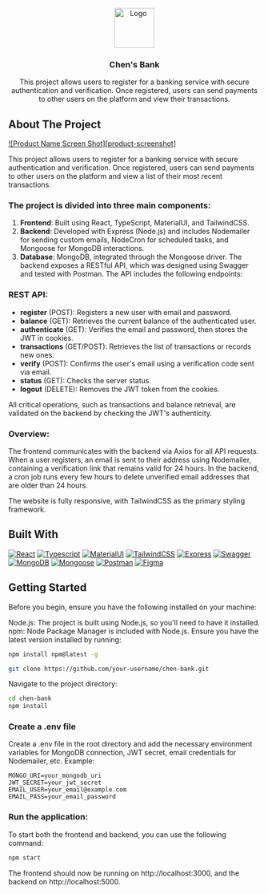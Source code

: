 <!-- PROJECT LOGO -->
<br />
<div align="center">
  <a href="./Front/src/logo.svg">
    <img src="https://tecdn.b-cdn.net/img/Photos/new-templates/bootstrap-login-form/lotus.webp" alt="Logo" width="80" height="80">
  </a>

  <h3 align="center">Chen's Bank</h3>

  <p align="center">
    This project allows users to register for a banking service with secure authentication and verification. Once registered, users can send payments to other users on the platform and view their transactions.
  </p>
</div>


<!-- ABOUT THE PROJECT -->
## About The Project
[![Product Name Screen Shot][product-screenshot]](https://example.com)

This project allows users to register for a banking service with secure authentication and verification. Once registered, users can send payments to other users on the platform and view a list of their most recent transactions.

### The project is divided into three main components:

1. **Frontend**: Built using React, TypeScript, MaterialUI, and TailwindCSS.
2. **Backend**: Developed with Express (Node.js) and includes Nodemailer for sending custom emails, NodeCron for scheduled tasks, and Mongoose for MongoDB interactions.
3. **Database**: MongoDB, integrated through the Mongoose driver.
The backend exposes a RESTful API, which was designed using Swagger and tested with Postman. The API includes the following endpoints:

### REST API:
* **register** (POST): Registers a new user with email and password.
* **balance** (GET): Retrieves the current balance of the authenticated user.
* **authenticate** (GET): Verifies the email and password, then stores the JWT in cookies.
* **transactions** (GET/POST): Retrieves the list of transactions or records new ones.
* **verify** (POST): Confirms the user's email using a verification code sent via email.
* **status** (GET): Checks the server status.
* **logout** (DELETE): Removes the JWT token from the cookies.

All critical operations, such as transactions and balance retrieval, are validated on the backend by checking the JWT's authenticity.

### Overview:
The frontend communicates with the backend via Axios for all API requests. When a user registers, an email is sent to their address using Nodemailer, containing a verification link that remains valid for 24 hours. In the backend, a cron job runs every few hours to delete unverified email addresses that are older than 24 hours.

The website is fully responsive, with TailwindCSS as the primary styling framework.



## Built With
[![React][React-logo]][React-url]
[![Typescript][Typescript-logo]][Typescript-url]
[![MaterialUI][MaterialUI-logo]][MaterialUI-url]
[![TailwindCSS][TailwindCSS-logo]][TailwindCSS-url]
[![Express][Express-logo]][Express-url]
[![Swagger][Swagger-logo]][Swagger-url]
[![MongoDB][MongoDB-logo]][MongoDB-url]
[![Mongoose][Mongoose-logo]][Mongoose-url]
[![Postman][Postman-logo]][Postman-url]
[![Figma][Figma-logo]][Figma-url]

## Getting Started


Before you begin, ensure you have the following installed on your machine:

Node.js: The project is built using Node.js, so you'll need to have it installed.
npm: Node Package Manager is included with Node.js. Ensure you have the latest version installed by running:
```sh
npm install npm@latest -g
```

```sh
git clone https://github.com/your-username/chen-bank.git
```
Navigate to the project directory:

```sh
cd chen-bank
npm install
```

### Create a .env file
Create a .env file in the root directory and add the necessary environment variables for MongoDB connection, JWT secret, email credentials for Nodemailer, etc. Example:

```
MONGO_URI=your_mongodb_uri
JWT_SECRET=your_jwt_secret
EMAIL_USER=your_email@example.com
EMAIL_PASS=your_email_password
```

### Run the application:

To start both the frontend and backend, you can use the following command:

```sh
npm start
```
The frontend should now be running on http://localhost:3000, and the backend on http://localhost:5000.


[React-logo]: https://img.shields.io/badge/React-20232A?style=for-the-badge&logo=react&logoColor=61DAFB
[React-url]: https://reactjs.org/

[Typescript-logo]:https://img.shields.io/badge/Typescript-323330?style=for-the-badge&logo=typescript&logoColor=f0db4f
[Typescript-url]: https://www.typescriptlang.org/

[MaterialUI-logo]: https://img.shields.io/badge/MUI-42a5f5?style=for-the-badge&logo=mui&logoColor=white
[MaterialUI-url]: https://mui.com/

[TailwindCSS-logo]: https://img.shields.io/badge/tailwind-6d28d9?style=for-the-badge&logo=tailwindcss&logoColor=white
[TailwindCSS-url]: https://tailwindcss.com/

[Express-logo]: https://img.shields.io/badge/express-06b6d4?style=for-the-badge&logo=express&logoColor=white
[Express-url]: https://expressjs.com/

[Swagger-logo]: https://img.shields.io/badge/swagger-47c5c4?style=for-the-badge&logo=swagger&logoColor=white
[Swagger-url]: https://swagger.io/

[MongoDB-logo]: https://img.shields.io/badge/mongodb-3F3E42?style=for-the-badge&logo=mongodb&logoColor=3FA037
[MongoDB-url]: https://www.mongodb.com/

[Mongoose-logo]: https://img.shields.io/badge/Mongoose-881100?style=for-the-badge&logo=Mongoose&logoColor=white
[Mongoose-url]: https://mongoosejs.com/

[Postman-logo]: https://img.shields.io/badge/Postman-E86837?style=for-the-badge&logo=Postman&logoColor=white
[Postman-url]: https://www.postman.com/

[Figma-logo]: https://img.shields.io/badge/Figma-a259ff?style=for-the-badge&logo=Figma&logoColor=1abcfe
[Figma-url]: https://www.figma.com/
